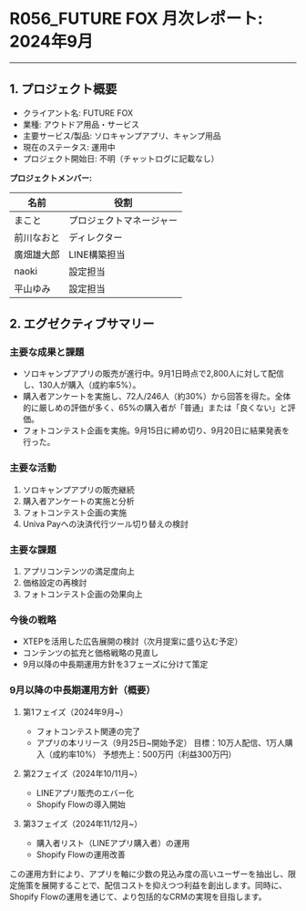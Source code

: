 # R056_FUTURE FOX 月次レポート: 2024年9月

---

## 1. プロジェクト概要

- クライアント名: FUTURE FOX
- 業種: アウトドア用品・サービス
- 主要サービス/製品: ソロキャンプアプリ、キャンプ用品
- 現在のステータス: 運用中
- プロジェクト開始日: 不明（チャットログに記載なし）

**プロジェクトメンバー:**

| 名前 | 役割 |
| --- | --- |
| まこと | プロジェクトマネージャー |
| 前川なおと | ディレクター |
| 廣畑雄大郎 | LINE構築担当 |
| naoki | 設定担当 |
| 平山ゆみ | 設定担当 |

## 2. エグゼクティブサマリー

### 主要な成果と課題

- ソロキャンプアプリの販売が進行中。9月1日時点で2,800人に対して配信し、130人が購入（成約率5%）。
- 購入者アンケートを実施し、72人/246人（約30%）から回答を得た。全体的に厳しめの評価が多く、65%の購入者が「普通」または「良くない」と評価。
- フォトコンテスト企画を実施。9月15日に締め切り、9月20日に結果発表を行った。

### 主要な活動

1. ソロキャンプアプリの販売継続
2. 購入者アンケートの実施と分析
3. フォトコンテスト企画の実施
4. Univa Payへの決済代行ツール切り替えの検討

### 主要な課題

1. アプリコンテンツの満足度向上
2. 価格設定の再検討
3. フォトコンテスト企画の効果向上

### 今後の戦略

- XTEPを活用した広告展開の検討（次月提案に盛り込む予定）
- コンテンツの拡充と価格戦略の見直し
- 9月以降の中長期運用方針を3フェーズに分けて策定

### 9月以降の中長期運用方針（概要）

1. 第1フェイズ（2024年9月~）
   - フォトコンテスト関連の完了
   - アプリの本リリース（9月25日~開始予定）
     目標：10万人配信、1万人購入（成約率10%）
     予想売上：500万円（利益300万円）

2. 第2フェイズ（2024年10/11月~）
   - LINEアプリ販売のエバー化
   - Shopify Flowの導入開始

3. 第3フェイズ（2024年11/12月~）
   - 購入者リスト（LINEアプリ購入者）の運用
   - Shopify Flowの運用改善

この運用方針により、アプリを軸に少数の見込み度の高いユーザーを抽出し、限定施策を展開することで、配信コストを抑えつつ利益を創出します。同時に、Shopify Flowの運用を通じて、より包括的なCRMの実現を目指します。